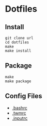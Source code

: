 # Dotfiles

## Install

    git clone url
    cd dotfiles
    make
    make install

## Package

    make
    make package

## Config Files

- [.bashrc](src/bashrc.md)
- [.twmrc](src/twmrc.md)
- [.inputrc](src/inputrc.md)